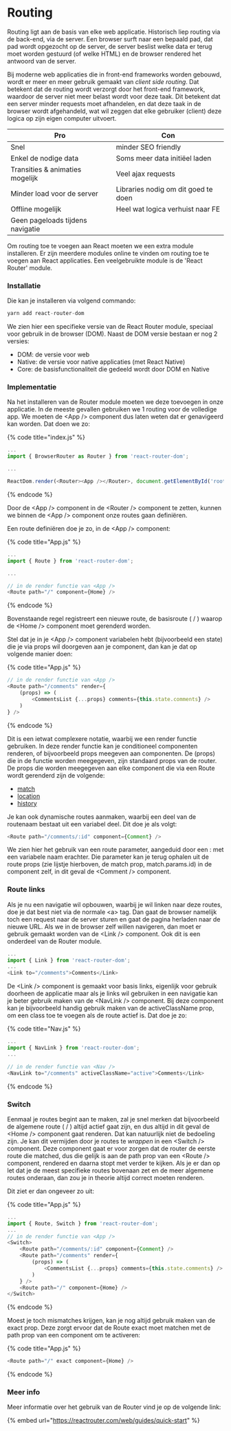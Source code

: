 # Routing

Routing ligt aan de basis van elke web applicatie. Historisch liep routing via de back-end, via de server. Een browser surft naar een bepaald pad, dat pad wordt opgezocht op de server, de server beslist welke data er terug moet worden gestuurd (of welke HTML) en de browser rendered het antwoord van de server.

Bij moderne web applicaties die in front-end frameworks worden gebouwd, wordt er meer en meer gebruik gemaakt van _client side routing_. Dat betekent dat de routing wordt verzorgt door het front-end framework, waardoor de server niet meer belast wordt voor deze taak. Dit betekent dat een server minder requests moet afhandelen, en dat deze taak in de browser wordt afgehandeld, wat wil zeggen dat elke gebruiker (client) deze logica op zijn eigen computer uitvoert.

| Pro                              | Con                                 |
| -------------------------------- | ----------------------------------- |
| Snel                             | minder SEO friendly                 |
| Enkel de nodige data             | Soms meer data initiëel laden       |
| Transities & animaties mogelijk  | Veel ajax requests                  |
| Minder load voor de server       | Libraries nodig om dit goed te doen |
| Offline mogelijk                 | Heel wat logica verhuist naar FE    |
| Geen pageloads tijdens navigatie |                                     |

Om routing toe te voegen aan React moeten we een extra module installeren. Er zijn meerdere modules online te vinden om routing toe te voegen aan React applicaties. Een veelgebruikte module is de 'React Router' module.

### Installatie

Die kan je installeren via volgend commando:

```javascript
yarn add react-router-dom
```

We zien hier een specifieke versie van de React Router module, speciaal voor gebruik in de browser (DOM). Naast de DOM versie bestaan er nog 2 versies:&#x20;

* DOM: de versie voor web
* Native: de versie voor native applicaties (met React Native)
* Core: de basisfunctionaliteit die gedeeld wordt door DOM en Native

### Implementatie

Na het installeren van de Router module moeten we deze toevoegen in onze applicatie. In de meeste gevallen gebruiken we 1 routing voor de volledige app. We moeten de \<App /> component dus laten weten dat er genavigeerd kan worden. Dat doen we zo:

{% code title="index.js" %}
```javascript
...
import { BrowserRouter as Router } from 'react-router-dom';

...

ReactDom.render(<Router><App /></Router>, document.getElementById('root'));
```
{% endcode %}

Door de \<App /> component in de \<Router /> component te zetten, kunnen we binnen de \<App /> component onze routes gaan definiëren.

Een route definiëren doe je zo, in de \<App /> component:

{% code title="App.js" %}
```javascript
...
import { Route } from 'react-router-dom';

...

// in de render functie van <App />
<Route path="/" component={Home} />
```
{% endcode %}

Bovenstaande regel registreert een nieuwe route, de basisroute ( / ) waarop de \<Home /> component moet gerenderd worden.

Stel dat je in je \<App /> component variabelen hebt (bijvoorbeeld een state) die je via props wil doorgeven aan je component, dan kan je dat op volgende manier doen:

{% code title="App.js" %}
```javascript
// in de render functie van <App />
<Route path="/comments" render={
    (props) => (
        <CommentsList {...props} comments={this.state.comments} />
    )
} />
```
{% endcode %}

Dit is een ietwat complexere notatie, waarbij we een render functie gebruiken. In deze render functie kan je conditioneel componenten renderen, of bijvoorbeeld props meegeven aan componenten. De (props) die in de functie worden meegegeven, zijn standaard props van de router. De props die worden meegegeven aan elke component die via een Route wordt gerenderd zijn de volgende:

* [match](https://reactrouter.com/web/api/match)
* [location](https://reactrouter.com/web/api/location)
* [history](https://reactrouter.com/web/api/history)

Je kan ook dynamische routes aanmaken, waarbij een deel van de routenaam bestaat uit een variabel deel. Dit doe je als volgt:

```javascript
<Route path="/comments/:id" component={Comment} />
```

We zien hier het gebruik van een route parameter, aangeduid door een : met een variabele naam erachter. Die parameter kan je terug ophalen uit de route props (zie lijstje hierboven, de match prop, match.params.id) in de component zelf, in dit geval de \<Comment /> component.

### Route links

Als je nu een navigatie wil opbouwen, waarbij je wil linken naar deze routes, doe je dat best niet via de normale \<a> tag. Dan gaat de browser namelijk toch een request naar de server sturen en gaat de pagina herladen naar de nieuwe URL. Als we in de browser zelf willen navigeren, dan moet er gebruik gemaakt worden van de \<Link /> component. Ook dit is een onderdeel van de Router module.

```javascript
...
import { Link } from 'react-router-dom';
...
<Link to="/comments">Comments</Link>
```

De \<Link /> component is gemaakt voor basis links, eigenlijk voor gebruik doorheen de applicatie maar als je links wil gebruiken in een navigatie kan je beter gebruik maken van de \<NavLink /> component. Bij deze component kan je bijvoorbeeld handig gebruik maken van de activeClassName prop, om een class toe te voegen als de route actief is. Dat doe je zo:

{% code title="Nav.js" %}
```javascript
...
import { NavLink } from 'react-router-dom';
...

// in de render functie van <Nav />
<NavLink to="/comments" activeClassName="active">Comments</Link>
```
{% endcode %}

### Switch

Eenmaal je routes begint aan te maken, zal je snel merken dat bijvoorbeeld de algemene route ( / ) altijd actief gaat zijn, en dus altijd in dit geval de \<Home /> component gaat renderen. Dat kan natuurlijk niet de bedoeling zijn. Je kan dit vermijden door je routes te _wrappen_ in een \<Switch /> component. Deze component gaat er voor zorgen dat de router de eerste route die matched, dus die gelijk is aan de path prop van een \<Route /> component, rendered en daarna stopt met verder te kijken. Als je er dan op let dat je de meest specifieke routes bovenaan zet en de meer algemene routes onderaan, dan zou je in theorie altijd correct moeten renderen.

Dit ziet er dan ongeveer zo uit:

{% code title="App.js" %}
```javascript
...
import { Route, Switch } from 'react-router-dom';
...
// in de render functie van <App />
<Switch>
    <Route path="/comments/:id" component={Comment} />
    <Route path="/comments" render={
        (props) => (
            <CommentsList {...props} comments={this.state.comments} />
        )
    } />
    <Route path="/" component={Home} />
</Switch>
```
{% endcode %}

Moest je toch mismatches krijgen, kan je nog altijd gebruik maken van de exact prop. Deze zorgt ervoor dat de Route exact moet matchen met de path prop van een component om te activeren:

{% code title="App.js" %}
```javascript
<Route path="/" exact component={Home} />
```
{% endcode %}

### Meer info

Meer informatie over het gebruik van de Router vind je op de volgende link:

{% embed url="https://reactrouter.com/web/guides/quick-start" %}
